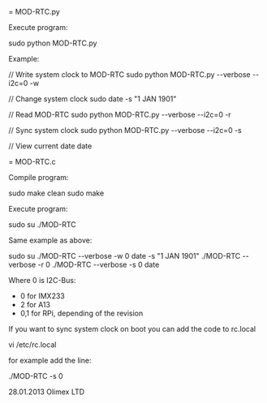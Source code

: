 = MOD-RTC.py

Execute program:

  sudo python MOD-RTC.py

Example:

  // Write system clock to MOD-RTC
  sudo python MOD-RTC.py --verbose --i2c=0 -w

  // Change system clock
  sudo date -s "1 JAN 1901"

  // Read MOD-RTC
  sudo python MOD-RTC.py --verbose --i2c=0 -r

  // Sync system clock
  sudo python MOD-RTC.py --verbose --i2c=0 -s

  // View current date
  date


= MOD-RTC.c

Compile program:

  sudo make clean
  sudo make

Execute program:

  sudo su
  ./MOD-RTC

Same example as above:

  sudo su
  ./MOD-RTC --verbose -w 0
  date -s "1 JAN 1901"
  ./MOD-RTC --verbose -r 0
  ./MOD-RTC --verbose -s 0
  date

Where 0 is I2C-Bus:

- 0 for IMX233
- 2 for A13
- 0,1 for RPi, depending of the revision

If you want to sync system clock on boot you can add the code to rc.local

  vi /etc/rc.local

for example add the line:

  ./MOD-RTC -s 0

28.01.2013
Olimex LTD
